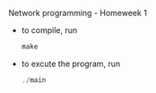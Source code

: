 Network programming - Homeweek 1

- to compile, run

  ```c
  make
  ```
- to excute the program, run

  ```c
  ./main
  ```
